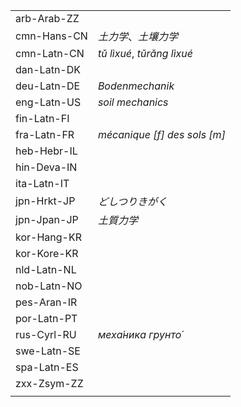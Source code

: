 | | |
|-|-|
| arb-Arab-ZZ |  |
| cmn-Hans-CN | _土力学_、_土壤力学_ |
| cmn-Latn-CN | _tǔ lìxué_, _tǔrǎng lìxué_ |
| dan-Latn-DK |  |
| deu-Latn-DE | _Bodenmechanik_ |
| eng-Latn-US | _soil mechanics_ |
| fin-Latn-FI |  |
| fra-Latn-FR | _mécanique [f] des sols [m]_ |
| heb-Hebr-IL |  |
| hin-Deva-IN |  |
| ita-Latn-IT |  |
| jpn-Hrkt-JP | _どしつりきがく_ |
| jpn-Jpan-JP | _土質力学_ |
| kor-Hang-KR |  |
| kor-Kore-KR |  |
| nld-Latn-NL |  |
| nob-Latn-NO |  |
| pes-Aran-IR |  |
| por-Latn-PT |  |
| rus-Cyrl-RU | _меха́ника грунто́_ |
| swe-Latn-SE |  |
| spa-Latn-ES |  |
| zxx-Zsym-ZZ |  |
|  |  |
